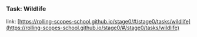 ### Task: Wildlife
link:  [https://rolling-scopes-school.github.io/stage0/#/stage0/tasks/wildlife](https://rolling-scopes-school.github.io/stage0/#/stage0/tasks/wildlife)